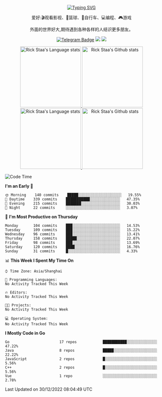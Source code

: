 <div align="center"> 

[![Typing SVG](https://readme-typing-svg.herokuapp.com?size=25&duration=2500&color=eeeeee&vCenter=true&width=200&height=40&lines=Hi+there+%F0%9F%91%8B%F0%9F%8F%BB;I'm+DanBai)](https://git.io/typing-svg)

爱好:🎬观看影视、🏀篮球、🚴自行车、💻编程、🎮游戏

外面的世界好大,期待遇到各种各样的人结识更多朋友。

[![Telegram Badge](https://img.shields.io/badge/-Telegram-blue?style=flat&logo=Telegram&logoColor=white)](https://t.me/danbai9420) 
[![](https://img.shields.io/badge/-Blog-brightgreen?style=flat&logo=Blogger&logoColor=white)](https://p00q.cn)
[![](https://img.shields.io/badge/-Email-red?style=flat&logo=Mail.Ru&logoColor=white)](mailto:danbai@88.com)
</div>

<!-- Light Mode -->
<div align="center"> 
<a href="https://github.com/anuraghazra/github-readme-stats#gh-light-mode-only">
<img height=200 src="https://github-readme-stats-git-master-rstaa-rickstaa.vercel.app/api/top-langs/?username=danbai225&layout=compact&langs_count=10&hide_border=1&role=OWNER,COLLABORATOR#gh-light-mode-only" alt="Rick Staa's Language stats" />
</a>
<a href="https://github.com/anuraghazra/github-readme-stats#gh-light-mode-only">
<img height=200 src="https://github-readme-stats-git-master-rstaa-rickstaa.vercel.app/api?username=danbai225&show_icons=true&count_private=true&line_height=28&hide_border=1&include_all_commits=true&card_width=450&role=OWNER,COLLABORATOR&exclude_repo=github-readme-stats#gh-light-mode-only" alt="Rick Staa's Github stats" />
</a>
</div>

<!-- Dark Mode -->
<div align="center"> 
<a href="https://github.com/anuraghazra/github-readme-stats#gh-dark-mode-only">
<img height=200 src="https://github-readme-stats-git-master-rstaa-rickstaa.vercel.app/api/top-langs/?username=danbai225&layout=compact&langs_count=10&hide_border=1&role=OWNER,COLLABORATOR&theme=github_dark#gh-dark-mode-only" alt="Rick Staa's Language stats" />
</a>
<a href="https://github.com/anuraghazra/github-readme-stats#gh-dark-mode-only">
<img height=200 src="https://github-readme-stats-git-master-rstaa-rickstaa.vercel.app/api?username=danbai225&show_icons=true&count_private=true&line_height=28&hide_border=1&include_all_commits=true&card_width=450&role=OWNER,COLLABORATOR&exclude_repo=github-readme-stats&theme=github_dark#gh-dark-mode-only" alt="Rick Staa's Github stats" />
</a>
</div>

<!--START_SECTION:waka-->
![Code Time](http://img.shields.io/badge/Code%20Time-143%20hrs%2040%20mins-blue)

**I'm an Early 🐤** 

```text
🌞 Morning    140 commits    █████░░░░░░░░░░░░░░░░░░░░   19.55% 
🌆 Daytime    339 commits    ███████████░░░░░░░░░░░░░░   47.35% 
🌃 Evening    215 commits    ███████░░░░░░░░░░░░░░░░░░   30.03% 
🌙 Night      22 commits     ░░░░░░░░░░░░░░░░░░░░░░░░░   3.07%

```
📅 **I'm Most Productive on Thursday** 

```text
Monday       104 commits    ███░░░░░░░░░░░░░░░░░░░░░░   14.53% 
Tuesday      109 commits    ███░░░░░░░░░░░░░░░░░░░░░░   15.22% 
Wednesday    96 commits     ███░░░░░░░░░░░░░░░░░░░░░░   13.41% 
Thursday     158 commits    █████░░░░░░░░░░░░░░░░░░░░   22.07% 
Friday       98 commits     ███░░░░░░░░░░░░░░░░░░░░░░   13.69% 
Saturday     120 commits    ████░░░░░░░░░░░░░░░░░░░░░   16.76% 
Sunday       31 commits     █░░░░░░░░░░░░░░░░░░░░░░░░   4.33%

```


📊 **This Week I Spent My Time On** 

```text
⌚︎ Time Zone: Asia/Shanghai

💬 Programming Languages: 
No Activity Tracked This Week

🔥 Editors: 
No Activity Tracked This Week

🐱‍💻 Projects: 
No Activity Tracked This Week

💻 Operating System: 
No Activity Tracked This Week

```

**I Mostly Code in Go** 

```text
Go                       17 repos            ███████████░░░░░░░░░░░░░░   47.22% 
Java                     8 repos             █████░░░░░░░░░░░░░░░░░░░░   22.22% 
JavaScript               2 repos             █░░░░░░░░░░░░░░░░░░░░░░░░   5.56% 
C++                      2 repos             █░░░░░░░░░░░░░░░░░░░░░░░░   5.56% 
Vue                      1 repo              ░░░░░░░░░░░░░░░░░░░░░░░░░   2.78%

```



 Last Updated on 30/12/2022 08:04:49 UTC
<!--END_SECTION:waka-->
